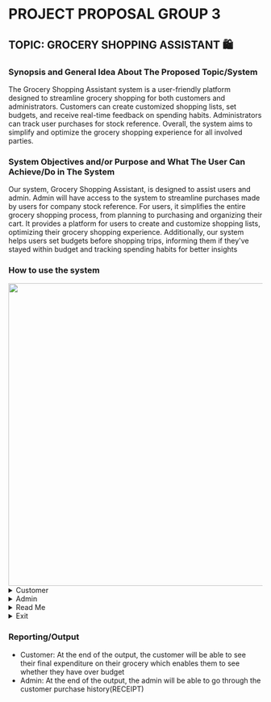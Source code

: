 # PROJECT PROPOSAL GROUP 3
## TOPIC: GROCERY SHOPPING ASSISTANT :shopping:
### Synopsis and General Idea About The Proposed Topic/System
The Grocery Shopping Assistant system is a user-friendly platform designed to streamline grocery shopping for both customers and administrators. Customers can create customized shopping lists, set budgets, and receive real-time feedback on spending habits. Administrators can track user purchases for stock reference. Overall, the system aims to simplify and optimize the grocery shopping experience for all involved parties.

### System Objectives and/or Purpose and What The User Can Achieve/Do in The System
Our system, Grocery Shopping Assistant, is designed to assist users and admin. Admin will have access to the system to streamline purchases made by users for company stock reference. For users, it simplifies the entire grocery shopping process, from planning to purchasing and organizing their cart. It provides a platform for users to create and customize shopping lists, optimizing their grocery shopping experience. Additionally, our system helps users set budgets before shopping trips, informing them if they've stayed within budget and tracking spending habits for better insights

### How to use the system


<img src="https://github.com/Manisha040111/PT2-dummy-Proposal/blob/main/How%20to%20use-1.jpg" width="600" />
<details>

<summary>Customer</summary>
<img src="https://github.com/Manisha040111/PT2-dummy-Proposal/blob/main/How%20to%20use-2.jpg" width="600" />
<img src="https://github.com/Manisha040111/PT2-dummy-Proposal/blob/main/How%20to%20use-3.jpg" width="600" />
<img src="https://github.com/Manisha040111/PT2-dummy-Proposal/blob/main/How%20to%20use-4.jpg" width="600" />
<img src="https://github.com/Manisha040111/PT2-dummy-Proposal/blob/main/How%20to%20use-5.jpg" width="600" />
<img src="https://github.com/Manisha040111/PT2-dummy-Proposal/blob/main/How%20to%20use-6.jpg" width="600" />
<img src="https://github.com/Manisha040111/PT2-dummy-Proposal/blob/main/How%20to%20use%209.jpg" width="600" />
<img src="https://github.com/Manisha040111/PT2-dummy-Proposal/blob/main/How%20to%20use-8.jpg" width="600" />
<img src="https://github.com/Manisha040111/PT2-dummy-Proposal/blob/main/How%20to%20use%207.jpg" width="600" />
<img src="https://github.com/Manisha040111/PT2-dummy-Proposal/blob/main/How%20to%20use-10.jpg" width="600" />
</details>

<details>

<summary>Admin</summary>
<img src="https://github.com/Manisha040111/PT2-dummy-Proposal/blob/main/How%20to%20use-11.jpg" width="600" />
<img src="https://github.com/Manisha040111/PT2-dummy-Proposal/blob/main/How%20to%20use-12.jpg" width="600" />
</details>
  
<details>

<summary>Read Me</summary>
<img src="https://github.com/Manisha040111/PT2-dummy-Proposal/blob/main/How%20to%20use-13.jpg" width="600" />
</details>

<details>

<summary>Exit</summary>
Will exit the whole system
</details>

### Reporting/Output
- Customer: At the end of the output, the customer will be able to see their final expenditure on their grocery which enables them to see whether they have over budget
- Admin: At the end of the output, the admin will be able to go through the customer purchase history(RECEIPT)

